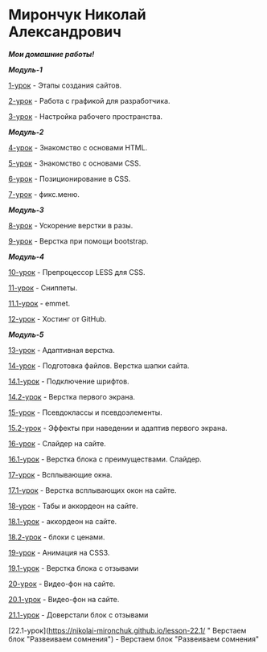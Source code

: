 # Мирончук Николай Александрович
 ***Мои домашние работы!***
 
 ***Модуль-1***
 
[1-урок](https://yadi.sk/i/jBJvDlXH3NM3fq "Этапы создания сайтов.") - Этапы создания сайтов.

[2-урок](https://yadi.sk/d/zPwdk4SP3NUBxi "Работа с графикой для разработчика.") - Работа с графикой для разработчика.

[3-урок](https://yadi.sk/d/EItYMuA63NM6bQ "Настройка рабочего пространства.") - Настройка рабочего пространства.

 ***Модуль-2***

[4-урок](https://nikolai-mironchuk.github.io/урок-4/ "Знакомство с основами HTML.") - Знакомство с основами HTML.

[5-урок](https://nikolai-mironchuk.github.io/урок-5/ "Знакомство с основами CSS.") - Знакомство с основами CSS.

[6-урок](Nikolai-Mironchuk.github.io/урок-6/ "Позиционирование в CSS.") - Позиционирование в CSS.

[7-урок](https://nikolai-mironchuk.github.io/урок-6.1/ "фикс.меню.") - фикс.меню.

 ***Модуль-3***

[8-урок](Nikolai-Mironchuk.github.io/урок-8/ "Ускорение верстки в разы.") - Ускорение верстки в разы.

[9-урок](Nikolai-Mironchuk.github.io/урок-9/урок-9/ "Верстка при помощи bootstrap.") - Верстка при помощи bootstrap.

 ***Модуль-4***

[10-урок](https://yadi.sk/i/FA1bRyR23NULpQ "Препроцессор LESS для CSS.") - Препроцессор LESS для CSS.

[11-урок](https://yadi.sk/d/5RGR_9Z83NM9U2 "Сниппеты.") - Сниппеты.

[11.1-урок](https://yadi.sk/i/7wlWvao03NUM96 "emmet.") - emmet.

[12-урок](https://nikolai-mironchuk.github.io "Хостинг от GitHub.") - Хостинг от GitHub.

 ***Модуль-5***
 
 [13-урок](https://nikolai-mironchuk.github.io/урок-13/ "Адаптивная верстка.") - Адаптивная верстка.

 [14-урок](https://nikolai-mironchuk.github.io/урок-14/ "Подготовка файлов. Верстка шапки сайта.") - Подготовка файлов. Верстка шапки сайта.

 [14.1-урок](https://nikolai-mironchuk.github.io/урок%2014.1/ "Подключение шрифтов.") - Подключение шрифтов.
 
 [14.2-урок](https://nikolai-mironchuk.github.io/урок-14.2/ " Верстка первого экрана.") -  Верстка первого экрана.
 
 [15-урок](https://nikolai-mironchuk.github.io/урок-15/ " Псевдоклассы и псевдоэлементы.") -  Псевдоклассы и псевдоэлементы.
 
 [15.2-урок](https://nikolai-mironchuk.github.io/урок-15.2/ "Эффекты при наведении и адаптив первого экрана.") - Эффекты при наведении и адаптив первого экрана.
 
 [16-урок](https://nikolai-mironchuk.github.io/урок-16/ " Слайдер на сайте.") -  Слайдер на сайте.
 
 [16.1-урок](https://nikolai-mironchuk.github.io/урок-16.1/ " Верстка блока с преимуществами. Слайдер.") -  Верстка блока с преимуществами. Слайдер.
 
  [17-урок](https://nikolai-mironchuk.github.io/урок-17/ " Всплывающие окна.") - Всплывающие окна.
  
  [17.1-урок](https://nikolai-mironchuk.github.io/урок-17.1/ " Верстка всплывающих окон на сайте.") - Верстка всплывающих окон на сайте.
  
  [18-урок](https://nikolai-mironchuk.github.io/урок-18/ " Табы и аккордеон на сайте.") - Табы и аккордеон на сайте.
  
  [18.1-урок](https://nikolai-mironchuk.github.io/урок-18.1/ " аккордеон на сайте.") - аккордеон на сайте.
  
  [18.2-урок](https://nikolai-mironchuk.github.io/урок-18.2/ " блоки с ценами.") - блоки с ценами.
  
  [19-урок](https://nikolai-mironchuk.github.io/урок-19/ " Анимация на CSS3.") - Анимация на CSS3.
  
  [19.1-урок](https://nikolai-mironchuk.github.io/урок-19.1/ " Верстка блока с отзывами") - Верстка блока с отзывами
 
 [20-урок](https://nikolai-mironchuk.github.io/урок-20/ " Видео-фон на сайте.") - Видео-фон на сайте.
 
 [20.1-урок](https://nikolai-mironchuk.github.io/урок-20.1/ " Видео-фон на сайте.") - Видео-фон на сайте.
 
 [21.1-урок](https://nikolai-mironchuk.github.io/lesson-21.1/ " Доверстали блок с отзывами") - Доверстали блок с отзывами
 
 [22.1-урок](https://nikolai-mironchuk.github.io/lesson-22.1/ " Верстаем блок "Развеиваем сомнения") - Верстаем блок "Развеиваем сомнения"
 
 
 
 
